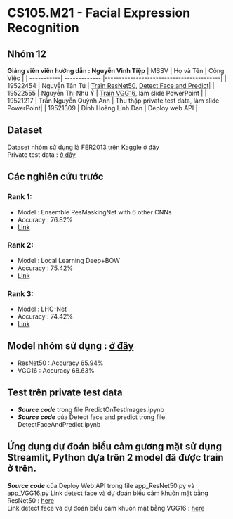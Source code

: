 # CS105.M21 - Facial Expression Recognition

## Nhóm 12

**Giảng viên viên hướng dẫn :  Nguyễn Vinh Tiệp**
| MSSV       |  Họ và Tên       | Công Việc                               |
| -----------| -------------    |-----------------------------------------|
| 19522454   | Nguyễn Tấn Tú    | [Train ResNet50](https://www.kaggle.com/code/tunguyentan/face-emotion-recognition-using-resnet50), [Detect Face and Predict](https://colab.research.google.com/drive/1xiKulEmis7lrTgW7ktfXT0S3dubX3dX8?usp=sharing)|
| 19522555   | Nguyễn Thị Như Ý | [Train VGG16](https://www.kaggle.com/code/tunguyentan/face-emotion-recognition-using-vgg16/notebook), làm slide PowerPoint   |
| 19521217   | Trần Nguyễn Quỳnh Anh | Thu thập private test data, làm slide PowerPoint|
| 19521309   | Đinh Hoàng Linh Đan | Deploy web API |
## Dataset
Dataset nhóm sử dụng là FER2013 trên Kaggle [ở đây](https://www.kaggle.com/datasets/nicolejyt/facialexpressionrecognition)\
Private test data : [ở đây](https://drive.google.com/drive/u/0/folders/1lHtybnr5VOFmBN83Ky9vLHFs8bJtw3wC)
## Các nghiên cứu trước
### Rank 1:
- Model : Ensemble ResMaskingNet with 6 other CNNs
- Accuracy : 76.82%
- [Link](https://arxiv.org/pdf/1307.0414v1.pdf)
### Rank 2:
- Model : Local Learning Deep+BOW
- Accuracy : 75.42%
- [Link](https://arxiv.org/pdf/1804.10892v7.pdf)
### Rank 3:
- Model : LHC-Net
- Accuracy : 74.42%
- [Link](https://arxiv.org/pdf/2111.07224v2.pdf)
## Model nhóm sử dụng : [ở đây](https://drive.google.com/drive/folders/1Gr-u9cjommoOPQznk-gOBWAQSxXnolmE?usp=sharing) 
- ResNet50 : Accuracy 65.94%
- VGG16 : Accuracy 68.63%
## Test trên private test data
- ***Source code*** trong file PredictOnTestImages.ipynb
- ***Source code*** của Detect face and predict trong file DetectFaceAndPredict.ipynb
## Ứng dụng dự đoán biểu cảm gương mặt sử dụng Streamlit, Python dựa trên 2 model đã được train ở trên.
***Source code*** của Deploy Web API trong file app_ResNet50.py và app_VGG16.py
Link detect face và dự đoán biểu cảm khuôn mặt bằng ResNet50 : [here](https://huggingface.co/spaces/linhdan412/Facial_Emotion_Regconition_ResNet50?fbclid=IwAR194dLHOM9y5Jzahm4mXnmCNE1Urch6obmpL-in2DLzRXTyUtSCCcVjv9k)\
Link detect face và dự đoán biểu cảm khuôn mặt bằng VGG16 : [here](https://huggingface.co/spaces/linhdan412/Facial_Emotion_Regconition)
